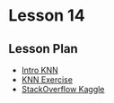 # Lesson 14

## Lesson Plan
- [Intro KNN](./notebooks/intro_knn.ipynb)
- [KNN Exercise](./notebooks/exercise_nba.ipynb)
- [StackOverflow Kaggle](https://www.kaggle.com/c/predict-closed-questions-on-stack-overflow)